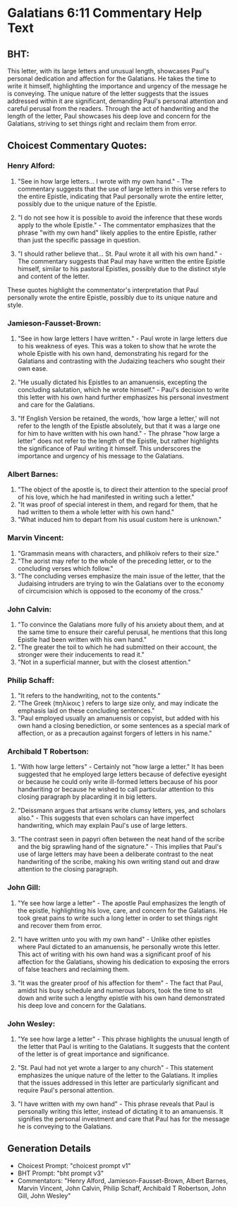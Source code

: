 # Galatians 6:11 Commentary Help Text

## BHT:
This letter, with its large letters and unusual length, showcases Paul's personal dedication and affection for the Galatians. He takes the time to write it himself, highlighting the importance and urgency of the message he is conveying. The unique nature of the letter suggests that the issues addressed within it are significant, demanding Paul's personal attention and careful perusal from the readers. Through the act of handwriting and the length of the letter, Paul showcases his deep love and concern for the Galatians, striving to set things right and reclaim them from error.

## Choicest Commentary Quotes:
### Henry Alford:
1. "See in how large letters... I wrote with my own hand." - The commentary suggests that the use of large letters in this verse refers to the entire Epistle, indicating that Paul personally wrote the entire letter, possibly due to the unique nature of the Epistle.

2. "I do not see how it is possible to avoid the inference that these words apply to the whole Epistle." - The commentator emphasizes that the phrase "with my own hand" likely applies to the entire Epistle, rather than just the specific passage in question.

3. "I should rather believe that... St. Paul wrote it all with his own hand." - The commentary suggests that Paul may have written the entire Epistle himself, similar to his pastoral Epistles, possibly due to the distinct style and content of the letter.

These quotes highlight the commentator's interpretation that Paul personally wrote the entire Epistle, possibly due to its unique nature and style.

### Jamieson-Fausset-Brown:
1. "See in how large letters I have written." - Paul wrote in large letters due to his weakness of eyes. This was a token to show that he wrote the whole Epistle with his own hand, demonstrating his regard for the Galatians and contrasting with the Judaizing teachers who sought their own ease.

2. "He usually dictated his Epistles to an amanuensis, excepting the concluding salutation, which he wrote himself." - Paul's decision to write this letter with his own hand further emphasizes his personal investment and care for the Galatians.

3. "If English Version be retained, the words, 'how large a letter,' will not refer to the length of the Epistle absolutely, but that it was a large one for him to have written with his own hand." - The phrase "how large a letter" does not refer to the length of the Epistle, but rather highlights the significance of Paul writing it himself. This underscores the importance and urgency of his message to the Galatians.

### Albert Barnes:
1. "The object of the apostle is, to direct their attention to the special proof of his love, which he had manifested in writing such a letter."
2. "It was proof of special interest in them, and regard for them, that he had written to them a whole letter with his own hand."
3. "What induced him to depart from his usual custom here is unknown."

### Marvin Vincent:
1. "Grammasin means with characters, and phlikoiv refers to their size."
2. "The aorist may refer to the whole of the preceding letter, or to the concluding verses which follow."
3. "The concluding verses emphasize the main issue of the letter, that the Judaising intruders are trying to win the Galatians over to the economy of circumcision which is opposed to the economy of the cross."

### John Calvin:
1. "To convince the Galatians more fully of his anxiety about them, and at the same time to ensure their careful perusal, he mentions that this long Epistle had been written with his own hand."
2. "The greater the toil to which he had submitted on their account, the stronger were their inducements to read it."
3. "Not in a superficial manner, but with the closest attention."

### Philip Schaff:
1. "It refers to the handwriting, not to the contents."
2. "The Greek (πηλίκοις ) refers to large size only, and may indicate the emphasis laid on these concluding sentences."
3. "Paul employed usually an amanuensis or copyist, but added with his own hand a closing benediction, or some sentences as a special mark of affection, or as a precaution against forgers of letters in his name."

### Archibald T Robertson:
1. "With how large letters" - Certainly not "how large a letter." It has been suggested that he employed large letters because of defective eyesight or because he could only write ill-formed letters because of his poor handwriting or because he wished to call particular attention to this closing paragraph by placarding it in big letters.

2. "Deissmann argues that artisans write clumsy letters, yes, and scholars also." - This suggests that even scholars can have imperfect handwriting, which may explain Paul's use of large letters.

3. "The contrast seen in papyri often between the neat hand of the scribe and the big sprawling hand of the signature." - This implies that Paul's use of large letters may have been a deliberate contrast to the neat handwriting of the scribe, making his own writing stand out and draw attention to the closing paragraph.

### John Gill:
1. "Ye see how large a letter" - The apostle Paul emphasizes the length of the epistle, highlighting his love, care, and concern for the Galatians. He took great pains to write such a long letter in order to set things right and recover them from error.

2. "I have written unto you with my own hand" - Unlike other epistles where Paul dictated to an amanuensis, he personally wrote this letter. This act of writing with his own hand was a significant proof of his affection for the Galatians, showing his dedication to exposing the errors of false teachers and reclaiming them.

3. "It was the greater proof of his affection for them" - The fact that Paul, amidst his busy schedule and numerous labors, took the time to sit down and write such a lengthy epistle with his own hand demonstrated his deep love and concern for the Galatians.

### John Wesley:
1. "Ye see how large a letter" - This phrase highlights the unusual length of the letter that Paul is writing to the Galatians. It suggests that the content of the letter is of great importance and significance.

2. "St. Paul had not yet wrote a larger to any church" - This statement emphasizes the unique nature of the letter to the Galatians. It implies that the issues addressed in this letter are particularly significant and require Paul's personal attention.

3. "I have written with my own hand" - This phrase reveals that Paul is personally writing this letter, instead of dictating it to an amanuensis. It signifies the personal investment and care that Paul has for the message he is conveying to the Galatians.


## Generation Details
- Choicest Prompt: "choicest prompt v1"
- BHT Prompt: "bht prompt v3"
- Commentators: "Henry Alford, Jamieson-Fausset-Brown, Albert Barnes, Marvin Vincent, John Calvin, Philip Schaff, Archibald T Robertson, John Gill, John Wesley"
